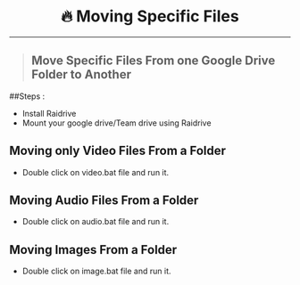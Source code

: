 <h1 align="center">🔥 Moving Specific Files</h1> 

<hr>

> ## Move Specific Files From one Google Drive Folder to Another

##Steps :

- Install Raidrive
- Mount your google drive/Team drive using Raidrive

## Moving only Video Files From a Folder

- Double click on video.bat file and run it.

## Moving Audio Files From a Folder

- Double click on audio.bat file and run it.

## Moving Images From a Folder

- Double click on image.bat file and run it.